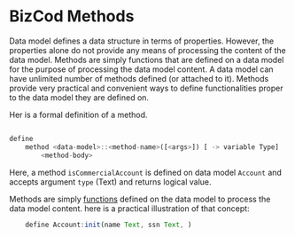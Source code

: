 # BizCod Methods

Data model defines a data structure in terms of properties. However, the properties alone do not provide any means of processing the content of the data model. Methods are simply functions that are defined on a data model for the purpose of processing the data model content. A data model can have unlimited number of methods defined (or attached to it). Methods provide very practical and convenient ways to define functionalities proper to the data model they are defined on.

Her is a formal definition of a method.

```js

define 
    method <data-model>::<method-name>([<args>]) [ -> variable Type] 
        <method-body>

```

Here, a method `isCommercialAccount` is defined on data model `Account` and accepts argument `type` (Text) and returns logical value.

Methods are simply [functions](Function.md) defined on the data model to process the data model content. here is a practical illustration of that concept:

```js
    define Account:init(name Text, ssn Text, )  
        
    
```
